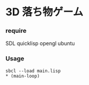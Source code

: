 # 3D 落ち物ゲーム

### require 
SDL
quicklisp
opengl
ubuntu

### Usage

```
sbcl --load main.lisp
* (main-loop)
```
```
